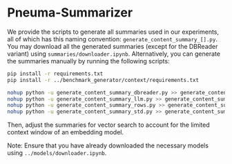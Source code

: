 # Pneuma-Summarizer

We provide the scripts to generate all summaries used in our experiments, all of which has this naming convention: `generate_content_summary_[].py`. You may download all the generated summaries (except for the DBReader variant) using `summaries/downloader.ipynb`. Alternatively, you can generate the summaries manually by running the following scripts:

```bash
pip install -r requirements.txt
pip install -r ../benchmark_generator/context/requirements.txt

nohup python -u generate_content_summary_dbreader.py >> generate_content_summary_dbreader.out &
nohup python -u generate_content_summary_llm.py >> generate_content_summary_llm.out &
nohup python -u generate_content_summary_rows.py >> generate_content_summary_rows.out &
nohup python -u generate_content_summary_std.py >> generate_content_summary_std.out &
```

Then, adjust the summaries for vector search to account for the limited context window of an embedding model.

Note: Ensure that you have already downloaded the necessary models using `../models/downloader.ipynb`.
